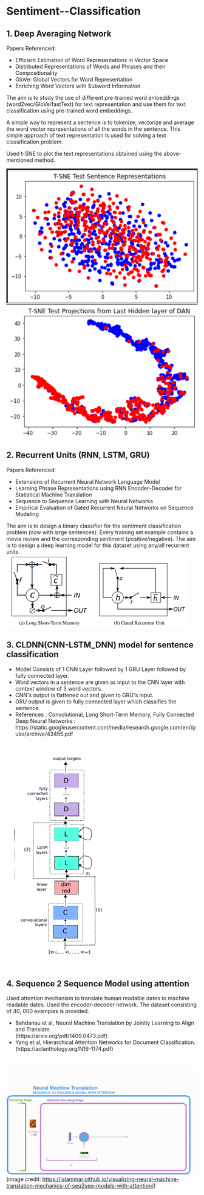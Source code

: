 # Sentiment--Classification

## 1. Deep Averaging Network
Papers Referenced:
<ul>
<li>Efficient Estimation of Word Representations in Vector Space 
<li>Distributed Representations of Words and Phrases and their Compositionality 
<li>GloVe: Global Vectors for Word Representation
<li>Enriching Word Vectors with Subword Information 
</ul>
The aim is to study the use of different pre-trained word embeddings
(word2vec/GloVe/fastText) for text representation and use them for text classification using pre-trained word embeddings. <br>

A simple way to represent a sentence is to tokenize, vectorize and average the word vector
representations of all the words in the sentence. This simple approach of
text representation is used for solving a text classification problem. <br>


Used t-SNE to plot the text representations obtained using the above-mentioned method.<br>

![plot](./images/1_tsne_before.png)<br>
![plot](./images/1_tsne_after.png)

## 2. Recurrent Units (RNN, LSTM, GRU)
Papers Referenced:<br>
<ul>
<li>Extensions of Recurrent Neural Network Language Model 

<li>Learning Phrase Representations using RNN Encoder–Decoder for Statistical Machine Translation 

<li>Sequence to Sequence Learning with Neural Networks 

<li>Empirical Evaluation of Gated Recurrent Neural Networks on Sequence Modeling 

</ul>




 The aim is to design a binary classifier for the sentiment classification
problem (now with large sentences). Every training set example contains a movie review and the corresponding sentiment
(positive/negative). The aim is to design a deep learning model for this dataset using any/all recurrent units.<br>
![plot](./images/2_model.png)


## 3. CLDNN(CNN-LSTM_DNN) model for sentence classification
<ul>
  <li> Model Consists of 1 CNN Layer followed by 1 GRU Layer followed by fully connected layer.
  <li> Word vectors in a sentence are given as input to the CNN layer with context window of 3 word vectors.
  <li> CNN's output is flattened out and given to GRU's input.
  <li> GRU output is given to fully connected layer which classifies the sentence.
  <li> References : Convolutional, Long Short-Term Memory, Fully Connected Deep Neural Networks : https://static.googleusercontent.com/media/research.google.com/en//pubs/archive/43455.pdf
</ul> <br>

![plot](./images/3.png) 

<br>

## 4. Sequence 2 Sequence Model using attention

Used attention mechanism  to translate human
readable dates to machine readable dates. Used the encoder-decoder network. The dataset consisting of 40, 000 examples is provided.  <br>

<ul>
  <li> Bahdanau et al, Neural Machine Translation by Jointly Learning to Align and Translate.<br>
(https://arxiv.org/pdf/1409.0473.pdf)
  <li> Yang et al, Hierarchical Attention Networks for Document Classification. (https://aclanthology.org/N16-1174.pdf)
</ul> <br>

![plot](./images/4.gif) 
(image credit: https://jalammar.github.io/visualizing-neural-machine-translation-mechanics-of-seq2seq-models-with-attention/)
